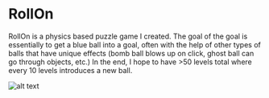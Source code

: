 # RollOn

RollOn is a physics based puzzle game I created. The goal of the goal is essentially to get a blue ball into a goal, often with the help of other types of balls that have unique effects (bomb ball blows up on click, ghost ball can go through objects, etc.) In the end, I hope to have >50 levels total where every 10 levels introduces a new ball. 

![alt text](https://github.com/jevans2497/Rollon/Screenshots/thinkagain.jpg?raw=true)
